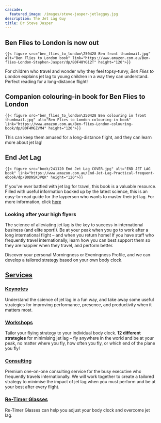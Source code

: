 ```yaml
---
cascade:
  featured_image: /images/steve-jasper-jetlagguy.jpg
description: The Jet Lag Guy
title: Dr Steve Jasper
---
```


## Ben Flies to London is now out

`{{< figure src="ben_flies_to_london\250428 Ben front thumbnail.jpg" alt="Ben Flies to London book" link="https://www.amazon.com.au/Ben-flies-London-Stephen-Jasper/dp/B0F48YG12T" height="120">}}`

For children who travel and wonder why they feel topsy-turvy, _Ben Flies to London_ explains jet lag to young children in a way they can understand. Perfect reading for a long-distance flight!

## Companion colouring-in book for Ben Flies to London

`{{< figure src="ben_flies_to_london\250428 Ben colouring in front thumbnail.jpg" alt="Ben Flies to London colouring-in book" link="https://www.amazon.com.au/Ben-flies-London-colouring-book/dp/B0F4MGZVM4" height="120">}}`

This can keep them amused for a long-distance flight, and they can learn more about jet lag!

## End Jet Lag

`{{< figure src="book/241120 End Jet Lag COVER.jpg" alt="END JET LAG book" link="https://www.amazon.com.au/End-Jet-Lag-Practical-frequent-ebook/dp/B0DNSKJVQK" height="120">}}`

If you've ever battled with jet lag for travel, this book is a valuable resource. Filled with useful information backed up by the latest science, this is an easy-to-read guide for the layperson who wants to master their jet lag. For more information, click [here](https://jetlagguy.com.au/book/)


### Looking after your high flyers

The science of alleviating jet lag is the key to success in international business (and elite sport!). Be at your peak when you go to work after a long international flight – and when you return home! If you have staff who frequently travel internationally, learn how you can best support them so they are happier when they travel, and perform better.

Discover your personal Morningness or Eveningness Profile, and we can develop a tailored strategy based on your own body clock.



## [Services](/consulting)

### [Keynotes](/consulting/keynotes)

Understand the science of jet lag in a fun way, and take away some useful strategies for improving performance, presence, and productivity when it matters most.

### [Workshops](/consulting/workshops)

Tailor your flying strategy to your individual body clock. **12 different strategies** for minimising jet lag – fly anywhere in the world and be at your peak, no matter where you fly, how often you fly, or which end of the plane you fly!

### [Consulting](/consulting)

Premium one-on-one consulting service for the busy executive who frequently travels internationally. We will work together to create a tailored strategy to minimise the impact of jet lag when you must perform and be at your best after every flight.

### [Re-Timer Glasses](/re-timer)

Re-Timer Glasses can help you adjust your body clock and overcome jet lag.
